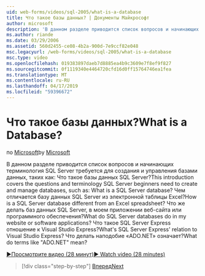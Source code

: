 ```yaml
---
uid: web-forms/videos/sql-2005/what-is-a-database
title: Что такое базы данных? | Документы Майкрософт
author: microsoft
description: 'В данном разделе приводится список вопросов и начинающих терминология SQL Server требуется для создания и управления базами данных, таких как: Что такое базы данных SQL Server? Как...'
ms.author: riande
ms.date: 03/29/2006
ms.assetid: 560d2455-ce08-4b2a-900d-7e9ccf82e048
msc.legacyurl: /web-forms/videos/sql-2005/what-is-a-database
msc.type: video
ms.openlocfilehash: 019383897daeb7d8885ea4b9c3609e7f8ef9f827
ms.sourcegitcommit: 0f1119340e4464720cfd16d0ff15764746ea1fea
ms.translationtype: MT
ms.contentlocale: ru-RU
ms.lasthandoff: 04/17/2019
ms.locfileid: "59396672"
---
```

# <a name="what-is-a-database"></a><span data-ttu-id="389e3-105">Что такое базы данных?</span><span class="sxs-lookup"><span data-stu-id="389e3-105">What is a Database?</span></span>

<span data-ttu-id="389e3-106">по [Microsoft](https://github.com/microsoft)</span><span class="sxs-lookup"><span data-stu-id="389e3-106">by [Microsoft](https://github.com/microsoft)</span></span>

<span data-ttu-id="389e3-107">В данном разделе приводится список вопросов и начинающих терминология SQL Server требуется для создания и управления базами данных, таких как: Что такое базы данных SQL Server?</span><span class="sxs-lookup"><span data-stu-id="389e3-107">This introduction covers the questions and terminology SQL Server beginners need to create and manage databases, such as: What is a SQL Server database?</span></span> <span data-ttu-id="389e3-108">Чем отличается базу данных SQL Server из электронной таблицы Excel?</span><span class="sxs-lookup"><span data-stu-id="389e3-108">How is a SQL Server database different from an Excel spreadsheet?</span></span> <span data-ttu-id="389e3-109">Что же делать баз данных SQL Server, в моем приложении веб-сайта или программного обеспечения?</span><span class="sxs-lookup"><span data-stu-id="389e3-109">What do SQL Server databases do in my website or software applications?</span></span> <span data-ttu-id="389e3-110">Что такое SQL Server Express отношение к Visual Studio Express?</span><span class="sxs-lookup"><span data-stu-id="389e3-110">What's SQL Server Express' relation to Visual Studio Express?</span></span> <span data-ttu-id="389e3-111">Что делать наподобие «ADO.NET» означает?</span><span class="sxs-lookup"><span data-stu-id="389e3-111">What do terms like "ADO.NET" mean?</span></span>

[<span data-ttu-id="389e3-112">&#9654;Просмотрите видео (28 минут)</span><span class="sxs-lookup"><span data-stu-id="389e3-112">&#9654; Watch video (28 minutes)</span></span>](https://channel9.msdn.com/Blogs/ASP-NET-Site-Videos/what-is-a-database)

> [!div class="step-by-step"]
> [<span data-ttu-id="389e3-113">Вперед</span><span class="sxs-lookup"><span data-stu-id="389e3-113">Next</span></span>](understanding-database-tables-and-records.md)
